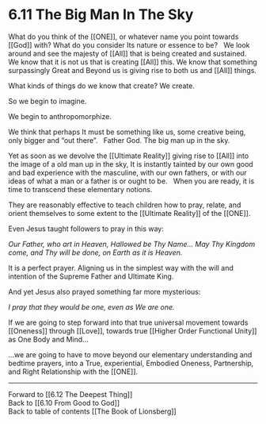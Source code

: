 # 6.11 The Big Man In The Sky

What do you think of the [[ONE]], or whatever name you point towards [[God]] with? What do you consider Its nature or essence to be? 
 
We look around and see the majesty of [[All]] that is being created and sustained. We know that it is not us that is creating [[All]] this. We know that something surpassingly Great and Beyond us is giving rise to both us and [[All]] things. 

What kinds of things do we know that create? We create. 

So we begin to imagine. 

We begin to anthropomorphize. 

We think that perhaps It must be something like us, some creative being, only bigger and “out there”. 
 
Father God. The big man up in the sky.

Yet as soon as we devolve the [[Ultimate Reality]] giving rise to [[All]] into the image of a old man up in the sky, It is instantly tainted by our own good and bad experience with the masculine, with our own fathers, or with our ideas of what a man or a father is or ought to be. 
 
When you are ready, it is time to transcend these elementary notions. 

They are reasonably effective to teach children how to pray, relate, and orient themselves to some extent to the [[Ultimate Reality]] of the [[ONE]]. 

Even Jesus taught followers to pray in this way: 

_Our Father, who art in Heaven, Hallowed be Thy Name... May Thy Kingdom come, and Thy will be done, on Earth as it is Heaven._  

It is a perfect prayer. Aligning us in the simplest way with the will and intention of the Supreme Father and Ultimate King. 

And yet Jesus also prayed something far more mysterious: 

_I pray that they would be one, even as We are one._

If we are going to step forward into that true universal movement towards [[Oneness]] through [[Love]], towards true [[Higher Order Functional Unity]] as One Body and Mind... 

...we are going to have to move beyond our elementary understanding and bedtime prayers, into a True, experiential, Embodied Oneness, Partnership, and Right Relationship with the [[ONE]].  

___

Forward to [[6.12 The Deepest Thing]]          
Back to [[6.10 From Good to God]]          
Back to table of contents [[The Book of Lionsberg]]  


